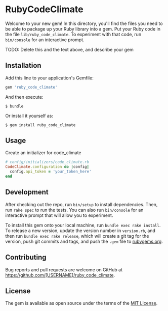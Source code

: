 # RubyCodeClimate

Welcome to your new gem! In this directory, you'll find the files you need to be able to package up your Ruby library into a gem. Put your Ruby code in the file `lib/ruby_code_climate`. To experiment with that code, run `bin/console` for an interactive prompt.

TODO: Delete this and the text above, and describe your gem

## Installation

Add this line to your application's Gemfile:

```ruby
gem 'ruby_code_climate'
```

And then execute:

    $ bundle

Or install it yourself as:

    $ gem install ruby_code_climate

## Usage

Create an initializer for code_climate

```ruby
# config/initializers/code_climate.rb
CodeClimate.configuration do |config|
  config.api_token = 'your_token_here'
end
```

## Development

After checking out the repo, run `bin/setup` to install dependencies. Then, run `rake spec` to run the tests. You can also run `bin/console` for an interactive prompt that will allow you to experiment.

To install this gem onto your local machine, run `bundle exec rake install`. To release a new version, update the version number in `version.rb`, and then run `bundle exec rake release`, which will create a git tag for the version, push git commits and tags, and push the `.gem` file to [rubygems.org](https://rubygems.org).

## Contributing

Bug reports and pull requests are welcome on GitHub at https://github.com/[USERNAME]/ruby_code_climate.


## License

The gem is available as open source under the terms of the [MIT License](http://opensource.org/licenses/MIT).

